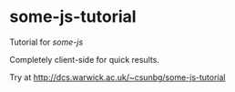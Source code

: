# some-js-tutorial

Tutorial for *some-js*

Completely client-side for quick results. 

Try at http://dcs.warwick.ac.uk/~csunbg/some-js-tutorial
